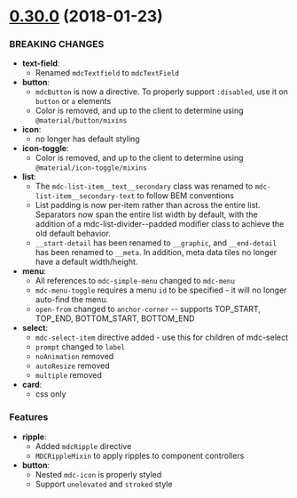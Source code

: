 <a name="0.30.0"></a>
# [0.30.0](https://github.com/fintechstudios/angularjs-mdc/compare/v0.29.0...v0.30.0) (2018-01-23)

### BREAKING CHANGES
* **text-field**:
    * Renamed `mdcTextfield` to `mdcTextField`
* **button**:
    * `mdcButton` is now a directive. To properly support `:disabled`, use it on `button` or `a` elements
    * Color is removed, and up to the client to determine using `@material/button/mixins`
* **icon**:
    * no longer has default styling
* **icon-toggle**:
    * Color is removed, and up to the client to determine using `@material/icon-toggle/mixins`
* **list**:
    * The `mdc-list-item__text__secondary` class was renamed to `mdc-list-item__secondary-text` to follow BEM conventions
    * List padding is now per-item rather than across the entire list. Separators now span the entire list width
      by default, with the addition of a mdc-list-divider--padded modifier class to achieve the old default behavior.
    * `__start-detail` has been renamed to `__graphic`, and `__end-detail` has been renamed to `__meta`.
      In addition, meta data tiles no longer have a default width/height.
* **menu**:
    * All references to `mdc-simple-menu` changed to `mdc-menu`
    * `mdc-menu-toggle` requires a menu `id` to be specified - it will no longer auto-find the menu.
    * `open-from` changed to `anchor-corner` -- supports TOP_START, TOP_END, BOTTOM_START, BOTTOM_END
* **select**:
    * `mdc-select-item` directive added - use this for children of mdc-select
    * `prompt` changed to `label`
    * `noAnimation` removed
    * `autoResize` removed
    * `multiple` removed
* **card**:
    * css only

### Features
* **ripple**:
    * Added `mdcRipple` directive
    * `MDCRippleMixin` to apply ripples to component controllers
* **button**:
    * Nested `mdc-icon` is properly styled
    * Support `unelevated` and `stroked` style